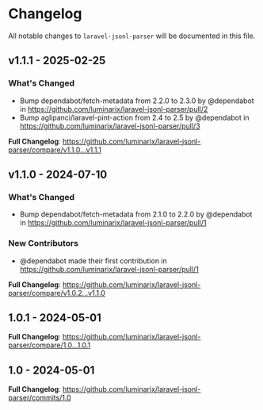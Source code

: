 # Changelog

All notable changes to `laravel-jsonl-parser` will be documented in this file.

## v1.1.1 - 2025-02-25

### What's Changed

* Bump dependabot/fetch-metadata from 2.2.0 to 2.3.0 by @dependabot in https://github.com/luminarix/laravel-jsonl-parser/pull/2
* Bump aglipanci/laravel-pint-action from 2.4 to 2.5 by @dependabot in https://github.com/luminarix/laravel-jsonl-parser/pull/3

**Full Changelog**: https://github.com/luminarix/laravel-jsonl-parser/compare/v1.1.0...v1.1.1

## v1.1.0 - 2024-07-10

### What's Changed

* Bump dependabot/fetch-metadata from 2.1.0 to 2.2.0 by @dependabot in https://github.com/luminarix/laravel-jsonl-parser/pull/1

### New Contributors

* @dependabot made their first contribution in https://github.com/luminarix/laravel-jsonl-parser/pull/1

**Full Changelog**: https://github.com/luminarix/laravel-jsonl-parser/compare/v1.0.2...v1.1.0

## 1.0.1 - 2024-05-01

**Full Changelog**: https://github.com/luminarix/laravel-jsonl-parser/compare/1.0...1.0.1

## 1.0 - 2024-05-01

**Full Changelog**: https://github.com/luminarix/laravel-jsonl-parser/commits/1.0
